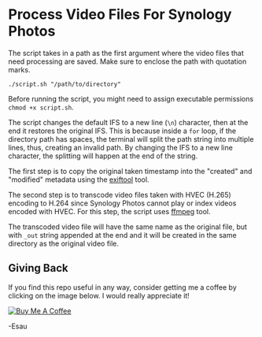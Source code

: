 # Process Video Files For Synology Photos

The script takes in a path as the first argument where the video files that need processing are saved. Make sure to enclose the path with quotation marks.

```
./script.sh "/path/to/directory"
```

Before running the script, you might need to assign executable permissions `chmod +x script.sh`.

The script changes the default IFS to a new line (`\n`) character, then at the end it restores the original IFS. This is because inside a `for` loop, if the directory path has spaces, the terminal will split the path string into multiple lines, thus, creating an invalid path. By changing the IFS to a new line character, the splitting will happen at the end of the string.

The first step is to copy the original taken timestamp into the "created" and "modified" metadata using the [exiftool](https://exiftool.org/) tool.

The second step is to transcode video files taken with HVEC (H.265) encoding to H.264 since Synology Photos cannot play or index videos encoded with HVEC. For this step, the script uses [ffmpeg](https://ffmpeg.org/) tool.

The transcoded video file will have the same name as the original file, but with `_out` string appended at the end and it will be created in the same directory as the original video file.

## Giving Back

If you find this repo useful in any way, consider getting me a coffee by clicking on the image below. I would really appreciate it!

[![Buy Me A Coffee](https://www.buymeacoffee.com/assets/img/custom_images/black_img.png)](https://www.buymeacoffee.com/esausilva)

-Esau
